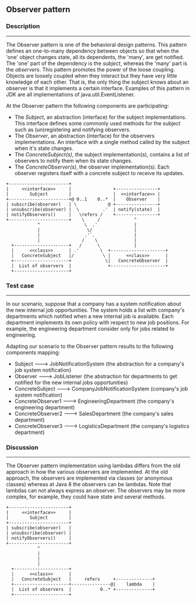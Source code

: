 ## Observer pattern

### Description
----

The Observer pattern is one of the behavioral design patterns. This pattern defines an one-to-many dependency
between objects so that when the 'one' object changes state, all its dependents, the 'many', are get notified.
The 'one' part of the dependency is the _subject_, whereas the 'many' part is the _observers_.
This pattern promotes the power of the loose coupling. Objects are loosely coupled when they interact but
they have very little knowledge of each other. That is, the only thing the subject knows about an
observer is that it implements a certain interface.
Examples of this pattern in JDK are all implementations of java.util.EventListener.

At the Observer pattern the following components are participating:
* The _Subject_, an abstraction (interface) for the subject implementations. This interface defines some
commonly used methods for the subject such as (un)registering and notifying observers.
* The _Observer_, an abstraction (interface) for the observers implementations. An interface with a
single method called by the subject when it's state changes.
* The _ConcreteSubject(s)_, the subject implementation(s), contains a list of observers to notify them when its state changes.
* The _ConcreteObserver(s)_, the observer implementation(s). Each observer registers itself with a concrete
subject to receive its updates.

```
+-----------------------+
|     <<interface>>     |                +----------------+
|        Subject        |                |  <<interface>> |
+-----------------------+@ 0..1    0..*  |    Observer    |
| subscribe(observer)   | \            @ +----------------+
| unsubscribe(observer) |  \         .'  | notify(state)  |
| notifyObservers()     |   \refers /    +----------------+
+-----------------------+    \     /             ^
            ^                 \  .'              |
            |                  \/                |
            |                 .'`.               |
            |                /    \              |
  +---------------------+   /      \             |
  |      <<class>>      | .'        \  +---------------------+
  |   ConcreteSubject   |/           \ |      <<class>>      |
  +---------------------+             \|   ConcreteObserver  |
  |  List of observers  |              +---------------------+
  +---------------------+
```

### Test case
----

In our scenario, suppose that a company has a system notification about the new internal job opportunities.
The system holds a list with company's departments which notified when a new internal job is available.
Each department implements its own policy with respect to new job positions. For example, the engineering
department consider only for jobs related to engineering.

Adapting our scenario to the Observer pattern results to the following components mapping:
* Subject             --->   JobNotificationSystem (the abstraction for a company's job system notification)
* Observer            --->   JobListener (the abstraction for departments to get notified for the new internal jobs opportunities)
* ConcreteSubject     --->   CompanyJobNotificationSystem (company's job system notification)
* ConcreteObserver1   --->   EngineeringDepartment (the company's engineering department)
* ConcreteObserver2   --->   SalesDepartment (the company's sales department)
* ConcreteObserver3   --->   LogisticsDepartment (the company's logistics department)

### Discussion
----

The Observer pattern implementation using lambdas differs from the old approach in how the various observers
are implemented. At the old approach, the observers are implemented via classes (or anonymous classes) whereas
at Java 8 the observers can be lambdas. Note that lambdas can not always express an observer.
The observers may be more complex, for example, they could have state and several methods.

```
+-----------------------+
|     <<interface>>     |
|        Subject        |
+-----------------------+
| subscribe(observer)   |
| unsubscribe(observer) |
| notifyObservers()     |
+-----------------------+
            ^
            |
            |
            |
  +---------------------+
  |      <<class>>      |
  |   ConcreteSubject   |     refers     +--------------+
  +---------------------+---------------@|    lambda    |
  |  List of observers  |           0..* +--------------+
  +---------------------+
```